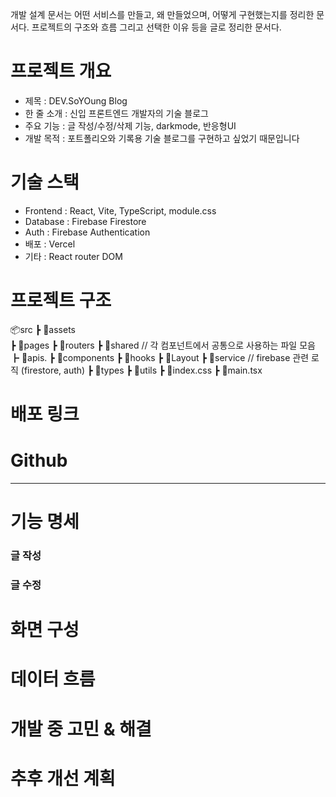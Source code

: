 개발 설계 문서는 어떤 서비스를 만들고, 
왜 만들었으며, 어떻게 구현했는지를 정리한 문서다. 
프로젝트의 구조와 흐름 그리고 선택한 이유 등을 글로 정리한 문서다. 

# 프로젝트 개요
- 제목 : DEV.SoYOung Blog
- 한 줄 소개 : 신입 프론트엔드 개발자의 기술 블로그
- 주요 기능 : 글 작성/수정/삭제 기능, darkmode, 반응형UI
- 개발 목적 : 포트폴리오와 기록용 기술 블로그를 구현하고 싶었기 때문입니다

# 기술 스택
- Frontend : React, Vite, TypeScript, module.css
- Database : Firebase Firestore
- Auth : Firebase Authentication
- 배포 : Vercel
- 기타 : React router DOM

# 프로젝트 구조 
📦src
 ┣ 📂assets     
 ┣ 📂pages
 ┣ 📂routers
 ┣ 📂shared       // 각 컴포넌트에서 공통으로 사용하는 파일 모음
    ┣ 📂apis.
    ┣ 📂components 
    ┣ 📂hooks
    ┣ 📂Layout
    ┣ 📂service   // firebase 관련 로직 (firestore, auth)
    ┣ 📂types
    ┣ 📂utils
 ┣ 📂index.css
 ┣ 📜main.tsx

# 배포 링크 

# Github

-------------
# 기능 명세
### 글 작성
### 글 수정

# 화면 구성 

# 데이터 흐름

# 개발 중 고민 & 해결

# 추후 개선 계획


